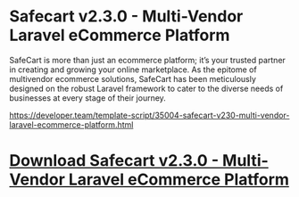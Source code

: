 # Safecart v2.3.0 - Multi-Vendor Laravel eCommerce Platform

SafeCart is more than just an ecommerce platform; it’s your trusted partner in creating and growing your online marketplace. As the epitome of multivendor ecommerce solutions, SafeCart has been meticulously designed on the robust Laravel framework to cater to the diverse needs of businesses at every stage of their journey.

https://developer.team/template-script/35004-safecart-v230-multi-vendor-laravel-ecommerce-platform.html

# [Download Safecart v2.3.0 - Multi-Vendor Laravel eCommerce Platform](https://developer.team/template-script/35004-safecart-v230-multi-vendor-laravel-ecommerce-platform.html)
